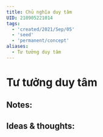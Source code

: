 ```yaml
---
title: Chủ nghĩa duy tâm
UID: 210905221014
tags:
  - 'created/2021/Sep/05'
  - 'seed'
  - 'permanent/concept'
aliases:
  - Tư tưởng duy tâm
---
```

# Tư tưởng duy tâm

## Notes:


## Ideas & thoughts:
